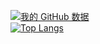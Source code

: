 [![我的 GitHub 数据](https://github-readme-stats.vercel.app/api?username=shaww855&show_icons=true&theme=github_dark)]()  
[![Top Langs](https://github-readme-stats.vercel.app/api/top-langs/?username=shaww855&layout=compact&card_width=445&theme=github_dark)]()

